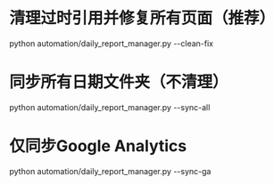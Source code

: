 # 清理过时引用并修复所有页面（推荐）
python automation/daily_report_manager.py --clean-fix

# 同步所有日期文件夹（不清理）
python automation/daily_report_manager.py --sync-all

# 仅同步Google Analytics
python automation/daily_report_manager.py --sync-ga